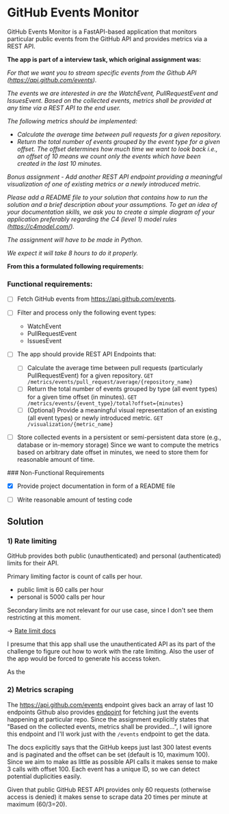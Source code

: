 # GitHub Events Monitor

GitHub Events Monitor is a FastAPI-based application that monitors particular public events from the GitHub API and provides metrics via a REST API.

**The app is part of a interview task, which original assignment was:**


_For that we want you to stream specific events from the Github API (https://api.github.com/events)._

_The events we are interested in are the WatchEvent, PullRequestEvent and IssuesEvent. Based on the collected events, metrics shall be provided at any time via a REST API to the end user._

_The following metrics should be implemented:_
- _Calculate the average time between pull requests for a given repository._
- _Return the total number of events grouped by the event type for a given offset. The offset determines how much time we want to look back i.e., an offset of 10 means we count only the events which have been created in the last 10 minutes._

_Bonus assignment - Add another REST API endpoint providing a meaningful visualization of one of existing metrics or a newly introduced metric._

_Please add a README file to your solution that contains how to run the solution and a brief description about your assumptions. To get an idea of your documentation skills, we ask you to create a simple diagram of your application preferably regarding the C4 (level 1) model rules (https://c4model.com/)._

_The assignment will have to be made in Python._

_We expect it will take 8 hours to do it properly._

**From this a formulated following requirements:**

### Functional requirements:
- [ ] Fetch GitHub events from https://api.github.com/events.

- [ ] Filter and process only the following event types: 
    - WatchEvent
    - PullRequestEvent
    - IssuesEvent

- [ ] The app should provide REST API Endpoints that:
   - [ ] Calculate the average time between pull requests (particularly PullRequestEvent) for a given repository.
   ```GET /metrics/events/pull_request/average/{repository_name}```
   - [ ] Return the total number of events grouped by type (all event types) for a given time offset (in minutes).
   ```GET /metrics/events/{event_type}/total?offset={minutes}```
   - [ ] (Optional) Provide a meaningful visual representation of an existing (all event types) or newly introduced metric.
   ```GET /visualization/{metric_name}```

- [ ] Store collected events in a persistent or semi-persistent data store (e.g., database or in-memory storage)
Since we want to compute the metrics based on arbitrary date offset in minutes, we need to store them for reasonable amount of time.

### Non-Functional Requirements

- [X] Provide project documentation in form of a README file
- [ ] Write reasonable amount of testing code


## Solution

### 1) Rate limiting

GitHub provides both public (unauthenticated) and personal (authenticated) limits for their API.

Primary limiting factor is count of calls per hour.
- public limit is 60 calls per hour
- personal is 5000 calls per hour

Secondary limits are not relevant for our use case, since I don't see them restricting at this moment.

-> [Rate limit docs](https://docs.github.com/en/rest/using-the-rest-api/rate-limits-for-the-rest-api?apiVersion=2022-11-28)

I presume that this app shall use the unauthenticated API as its part of the challenge to figure out how to work with the rate limiting. Also the user of the app would be forced to generate his access token.

As the 

### 2) Metrics scraping

The https://api.github.com/events endpoint gives back an array of last 10 endpoints
Github also provides [endpoint](https://docs.github.com/en/rest/activity/events?apiVersion=2022-11-28#list-repository-events) for fetching just the events happening at particular repo.
Since the assignment explicitly states that "Based on the collected events, metrics shall be provided...", I will ignore this endpoint and I'll work just with the ```/events``` endpoint to get the data.

The docs explicitly says that the GitHub keeps just last 300 latest events and is paginated and the offset can be set (default is 10, maximum 100). Since we aim to make as little as possible API calls it makes sense to make 3 calls with offset 100. Each event has a unique ID, so we can detect potential duplicities easily.

Given that public GitHub REST API provides only 60 requests (otherwise access is denied) it makes sense to scrape data 20 times per minute at maximum (60/3=20).


